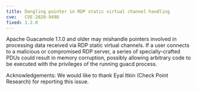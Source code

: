 ```yaml
---
title: Dangling pointer in RDP static virtual channel handling
cve:   CVE-2020-9498
fixed: 1.2.0
---
```


Apache Guacamole 1.1.0 and older may mishandle pointers involved in processing
data received via RDP static virtual channels. If a user connects to a
malicious or compromised RDP server, a series of specially-crafted PDUs could
result in memory corruption, possibly allowing arbitrary code to be executed
with the privileges of the running guacd process.

Acknowledgements: We would like to thank Eyal Itkin (Check Point Research) for
reporting this issue.

